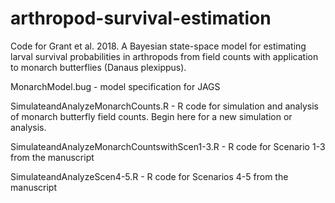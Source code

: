 # arthropod-survival-estimation

Code for Grant et al. 2018. A Bayesian state-space model for estimating larval survival probabilities in arthropods from field counts with application to monarch butterflies (Danaus plexippus).

MonarchModel.bug - model specification for JAGS

SimulateandAnalyzeMonarchCounts.R - R code for simulation and analysis of monarch butterfly field counts.  Begin here for a new simulation or analysis.  

SimulateandAnalyzeMonarchCountswithScen1-3.R - R code for Scenario 1-3 from the manuscript

SimulateandAnalyzeScen4-5.R - R code for Scenarios 4-5 from the manuscript

